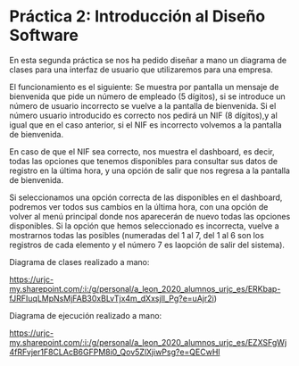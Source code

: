 # Práctica 2: Introducción al Diseño Software

En esta segunda práctica se nos ha pedido diseñar a mano un diagrama de clases para una interfaz de usuario que utilizaremos para una empresa.

El funcionamiento es el siguiente: Se muestra por pantalla un mensaje de bienvenida que pide un número de empleado (5 dígitos), si se introduce un número de usuario incorrecto se vuelve a la pantalla de bienvenida. Si el número usuario introducido es correcto nos pedirá un NIF (8 dígitos),y al igual que en el caso anterior, si el NIF es incorrecto volvemos a la pantalla de bienvenida.

En caso de que el NIF sea correcto, nos muestra el dashboard, es decir, todas las opciones que tenemos disponibles para consultar sus datos de registro en la última hora, y una opción de salir que nos regresa a la pantalla de bienvenida.

Si seleccionamos una opción correcta de las disponibles en el dashboard, podremos ver todos sus cambios en la última hora, con una opción de volver al menú principal donde nos aparecerán de nuevo todas las opciones disponibles. Si la opción que hemos seleccionado es incorrecta, vuelve a mostrarnos todas las posibles (numeradas del 1 al 7, del 1 al 6 son los registros de cada elemento y el número 7 es laopción de salir del sistema).

Diagrama de clases realizado a mano:

https://urjc-my.sharepoint.com/:i:/g/personal/a_leon_2020_alumnos_urjc_es/ERKbap-fJRFIuqLMpNsMjFAB30xBLvTjx4m_dXxsjIl_Pg?e=uAjr2i)

Diagrama de ejecución realizado a mano:

https://urjc-my.sharepoint.com/:i:/g/personal/a_leon_2020_alumnos_urjc_es/EZXSFgWj4fRFvjer1F8CLAcB6GFPM8i0_Qov5ZlXjiwPsg?e=QECwHl



